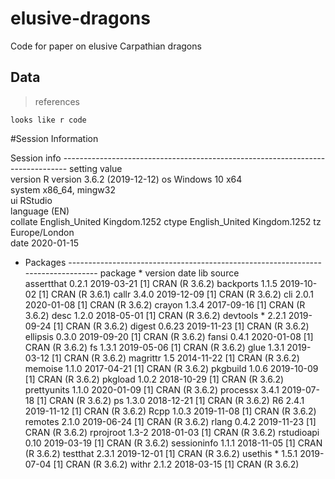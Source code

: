 # elusive-dragons
Code for paper on elusive Carpathian dragons


## Data

> references 


`looks like r code`


#Session Information


 Session info -------------------------------------------------------------------------------
 setting  value                       
 version  R version 3.6.2 (2019-12-12)
 os       Windows 10 x64              
 system   x86_64, mingw32             
 ui       RStudio                     
 language (EN)                        
 collate  English_United Kingdom.1252 
 ctype    English_United Kingdom.1252 
 tz       Europe/London               
 date     2020-01-15                  

- Packages ---------------------------------------------------------------------------------
 package     * version date       lib source        
 assertthat    0.2.1   2019-03-21 [1] CRAN (R 3.6.2)
 backports     1.1.5   2019-10-02 [1] CRAN (R 3.6.1)
 callr         3.4.0   2019-12-09 [1] CRAN (R 3.6.2)
 cli           2.0.1   2020-01-08 [1] CRAN (R 3.6.2)
 crayon        1.3.4   2017-09-16 [1] CRAN (R 3.6.2)
 desc          1.2.0   2018-05-01 [1] CRAN (R 3.6.2)
 devtools    * 2.2.1   2019-09-24 [1] CRAN (R 3.6.2)
 digest        0.6.23  2019-11-23 [1] CRAN (R 3.6.2)
 ellipsis      0.3.0   2019-09-20 [1] CRAN (R 3.6.2)
 fansi         0.4.1   2020-01-08 [1] CRAN (R 3.6.2)
 fs            1.3.1   2019-05-06 [1] CRAN (R 3.6.2)
 glue          1.3.1   2019-03-12 [1] CRAN (R 3.6.2)
 magrittr      1.5     2014-11-22 [1] CRAN (R 3.6.2)
 memoise       1.1.0   2017-04-21 [1] CRAN (R 3.6.2)
 pkgbuild      1.0.6   2019-10-09 [1] CRAN (R 3.6.2)
 pkgload       1.0.2   2018-10-29 [1] CRAN (R 3.6.2)
 prettyunits   1.1.0   2020-01-09 [1] CRAN (R 3.6.2)
 processx      3.4.1   2019-07-18 [1] CRAN (R 3.6.2)
 ps            1.3.0   2018-12-21 [1] CRAN (R 3.6.2)
 R6            2.4.1   2019-11-12 [1] CRAN (R 3.6.2)
 Rcpp          1.0.3   2019-11-08 [1] CRAN (R 3.6.2)
 remotes       2.1.0   2019-06-24 [1] CRAN (R 3.6.2)
 rlang         0.4.2   2019-11-23 [1] CRAN (R 3.6.2)
 rprojroot     1.3-2   2018-01-03 [1] CRAN (R 3.6.2)
 rstudioapi    0.10    2019-03-19 [1] CRAN (R 3.6.2)
 sessioninfo   1.1.1   2018-11-05 [1] CRAN (R 3.6.2)
 testthat      2.3.1   2019-12-01 [1] CRAN (R 3.6.2)
 usethis     * 1.5.1   2019-07-04 [1] CRAN (R 3.6.2)
 withr         2.1.2   2018-03-15 [1] CRAN (R 3.6.2)